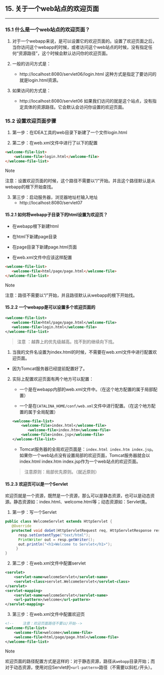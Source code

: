 ## 15. 关于一个web站点的欢迎页面

---

### 15.1 什么是一个web站点的欢迎页面？

1. 对于一个webapp来说，是可以设置它的欢迎页面的。设置了欢迎页面之后，当你访问这个webapp的时候，或者访问这个web站点的时候，没有指定任何“资源路径”，这个时候会默认访问你的欢迎页面。

2. 一般的访问方式是：
    - http://localhost:8080/servlet06/login.html 这种方式是指定了要访问的就是login.html资源。

4. 如果访问的方式是：
    - http://localhost:8080/servlet06 如果我们访问的就是这个站点，没有指定具体的资源路径。它会默认会访问你设置的欢迎页面。

### 15.2 设置欢迎页面步骤

1. 第一步：在IDEA工具的web目录下新建了一个文件login.html

2. 第二步：在web.xml文件中进行了以下的配置

```html
<welcome-file-list>
    <welcome-file>login.html</welcome-file>
</welcome-file-list>
```
> [!NOTE]
> 注意：设置欢迎页面的时候，这个路径不需要以“/”开始。并且这个路径默认是从webapp的根下开始查找。

3. 第三步：启动服务器，浏览器地址栏输入地址
    - http://localhost:8080/servlet07

#### 15.2.1 如何将webapp子目录下的html设置为欢迎页？

- 在webapp根下新建html

- 在html下新建page目录

- 在page目录下新建page.html页面

- 在web.xml文件中应该这样配置

```html
<welcome-file-list>
   <welcome-file>html/page/page.html</welcome-file>
</welcome-file-list>
```
> [!NOTE]
>注意：路径不需要以“/”开始，并且路径默认从webapp的根下开始找。


#### 15.2.2 **一个webapp是可以设置多个欢迎页面的**

```xml
<welcome-file-list>
   <welcome-file>html/page/page.html</welcome-file>
   <welcome-file>login.html</welcome-file>
</welcome-file-list>
```
> 注意 ：越靠上的优先级越高。找不到的继续向下找。

1. 当我的文件名设置为index.html的时候，不需要在web.xml文件中进行配置欢迎页面。

- 因为Tomcat服务器已经提前配置好了。

2. 实际上配置欢迎页面有两个地方可以配置：

    - 一个是在webapp内部的web.xml文件中。（在这个地方配置的属于局部配置）

    - 一个是在`CATALINA_HOME/conf/web.xml`文件中进行配置。（在这个地方配置的属于全局配置）

   ```xml
   <welcome-file-list>
       <welcome-file>index.html</welcome-file>
          <welcome-file>index.htm</welcome-file>
       <welcome-file>index.jsp</welcome-file>
   </welcome-file-list>
   ```

    - Tomcat服务器的全局欢迎页面是：`index.html index.htm index.jsp`。如果你一个web站点没有设置局部的欢迎页面，Tomcat服务器就会以index.html index.htm index.jsp作为一个web站点的欢迎页面。
   > 注意原则：局部优先原则。（就近原则）

#### 15.2.3 欢迎页可以是一个Servlet

欢迎页就是一个资源，既然是一个资源，那么可以是静态资源，也可以是动态资源。静态资源如：index.html、welcome.html等；动态资源如：Servlet类。


1. 第一步：写一个Servlet

```java
public class WelcomeServlet extends HttpServlet {
   @Override
   protected void doGet(HttpServletRequest req, HttpServletResponse resp) throws ServletException, IOException {
      resp.setContentType("text/html");
      PrintWriter out = resp.getWriter();
      out.println("<h1>Welcome to Servlet</h1>");
     }
}
```

2. 第二步：在web.xml文件中配置servlet
```xml
<servlet>
    <servlet-name>welcomeServlet</servlet-name>
    <servlet-class>servlet.WelcomeServlet</servlet-class>
</servlet>
<servlet-mapping>
    <servlet-name>welcomeServlet</servlet-name>
    <url-pattern>/welcome</url-pattern>
</servlet-mapping>
```

3. 第三步：在web.xml文件中配置欢迎页
```xml
<!--    注意：欢迎页面路径不要以/开始-->
<welcome-file-list>
    <welcome-file>welcome</welcome-file>
    <welcome-file>html/page/page.html</welcome-file>
</welcome-file-list>
```
>[!NOTE]
> 欢迎页面的路径配置方式是这样的：对于静态资源，路径从`webapp`目录开始；而对于动态资源，使用对应Servlet的`<url-pattern>`路径（不需要以斜杠`/`开头）。